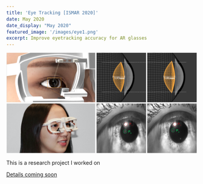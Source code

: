 ```yaml
---
title: 'Eye Tracking [ISMAR 2020]'
date: May 2020
date_display: "May 2020"
featured_image: '/images/eye1.png'
excerpt: Improve eyetracking accuracy for AR glasses
---
```

![](/images/eye2.png)

This is a research project I worked on


[Details coming soon]()